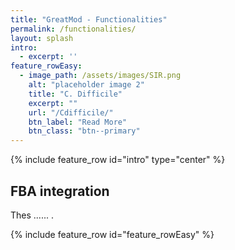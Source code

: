 ```yaml
---
title: "GreatMod - Functionalities"
permalink: /functionalities/
layout: splash
intro: 
  - excerpt: ''
feature_rowEasy:
  - image_path: /assets/images/SIR.png
    alt: "placeholder image 2"
    title: "C. Difficile"
    excerpt: ""
    url: "/Cdifficile/"
    btn_label: "Read More"
    btn_class: "btn--primary"  
---
```


{% include feature_row id="intro" type="center" %}


##   FBA integration
Thes ...... .

{% include feature_row id="feature_rowEasy" %}
